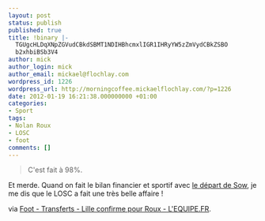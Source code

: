 ```yaml
---
layout: post
status: publish
published: true
title: !binary |-
  TGUgcHLDqXNpZGVudCBkdSBMT1NDIHBhcmxlIGR1IHRyYW5zZmVydCBkZSBO
  b2xhbiBSb3V4
author: mick
author_login: mick
author_email: mickael@flochlay.com
wordpress_id: 1226
wordpress_url: http://morningcoffee.mickaelflochlay.com/?p=1226
date: 2012-01-19 16:21:38.000000000 +01:00
categories:
- Sport
tags:
- Nolan Roux
- LOSC
- foot
comments: []
---
```

<blockquote>C'est fait à 98%.</blockquote>
Et merde. Quand on fait le bilan financier et sportif avec <a href="http://www.lequipe.fr/Football/Actualites/Sow-d-accord-avec-fenerbahce/256958">le départ de Sow</a>, je me dis que le LOSC a fait une très belle affaire !

via <a href="http://www.lequipe.fr/Football/Actualites/Lille-confirme-pour-roux/256913#xtor=RSS-1">Foot - Transferts - Lille confirme pour Roux - L'EQUIPE.FR</a>.
